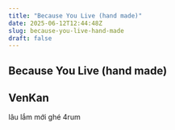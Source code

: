 ```yaml
---
title: "Because You Live (hand made)"
date: 2025-06-12T12:44:48Z
slug: because-you-live-hand-made
draft: false
---
```


## Because You Live (hand made)

## VenKan

lâu lắm mới ghé 4rum